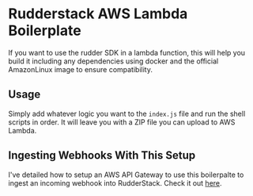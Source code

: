 # Rudderstack AWS Lambda Boilerplate

If you want to use the rudder SDK in a lambda function, this will help you build it including any dependencies using docker and the official AmazonLinux image to ensure compatibility.

## Usage

Simply add whatever logic you want to the `index.js` file and run the shell scripts in order. It will leave you with a ZIP file you can upload to AWS Lambda.

## Ingesting Webhooks With This Setup

I've detailed how to setup an AWS API Gateway to use this boilerpalte to ingest an incoming webhook into RudderStack. Check it out [here](https://www.obsessiveanalytics.com/blog/ingesting-a-webhook-with-aws-api-gateway-and-rudderstack).



